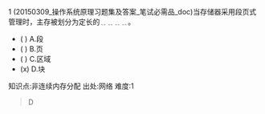 1
(20150309_操作系统原理习题集及答案_笔试必需品_doc)当存储器采用段页式管理时，主存被划分为定长的﹎﹎﹎﹎。
- ( ) A.段
- ( ) B.页
- ( ) C.区域
- (x) D.块

知识点:非连续内存分配
出处:网络
难度:1
> D

